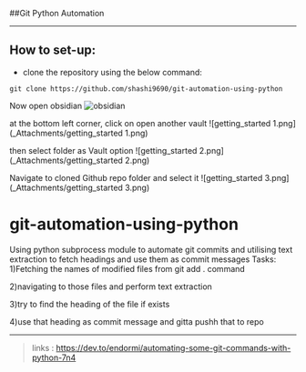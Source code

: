 
##Git Python Automation
***
## How to set-up:
- clone the repository using the below command:
 ~~~shell
 git clone https://github.com/shashi9690/git-automation-using-python
 ~~~

Now open obsidian ![obsidian](https://obsidian.md/)

at the bottom left corner, click on open another vault ![getting_started 1.png](_Attachments/getting_started 1.png)

 then select folder as Vault option  ![getting_started 2.png](_Attachments/getting_started 2.png)

Navigate to cloned Github repo folder and select it  ![getting_started 3.png](_Attachments/getting_started 3.png)

# git-automation-using-python
Using python subprocess module to automate git commits and utilising text extraction to fetch headings and use them as commit messages
Tasks:
1)Fetching the names of modified files from git add . command

2)navigating to those files and perform text extraction 

3)try to find the heading of the file if exists 

4)use that heading as commit message and gitta pushh that to repo

***
>links : https://dev.to/endormi/automating-some-git-commands-with-python-7n4
